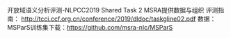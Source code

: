 开放域语义分析评测-NLPCC2019 Shared Task 2
MSRA提供数据与组织
评测指南：
http://tcci.ccf.org.cn/conference/2019/dldoc/taskgline02.pdf
数据：
MSParS训练集下载：https://github.com/msra-nlc/MSParS